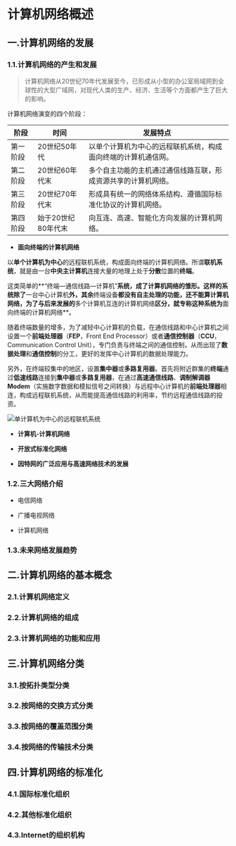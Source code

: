 # 计算机网络概述

## 一.计算机网络的发展

### 1.1.计算机网络的产生和发展

> 计算机网络从20世纪70年代发展至今，已形成从小型的办公室局域网到全球性的大型广域网，对现代人类的生产、经济、生活等个方面都产生了巨大的影响。

计算机网络演变的四个阶段：

| 阶段 |	时间  | 发展特点 |
| -------| ------| --- |
| 第一阶段	| 20世纪50年代	| 以单个计算机为中心的远程联机系统，构成面向终端的计算机通信网。|
| 第二阶段	| 20世纪60年代末	| 多个自主功能的主机通过通信线路互联，形成资源共享的计算机网络。|
| 第三阶段	| 20世纪70年代末	| 形成具有统一的网络体系结构、遵循国际标准化协议的计算机网络。|
| 第四阶段	| 始于20世纪80年代末	| 向互连、高速、智能化方向发展的计算机网络。|

- **面向终端的计算机网络**

​    以**单个计算机为中心**的远程联机系统，构成面向终端的计算机网络。所谓**联机系统**，就是由一台**中央主计算机**连接大量的地理上处于**分散**位置的**终端**。

​    这类简单的**“终端—通信线路—计算机”**系统，成了计算机网络的雏形。这样的系统除了**一台中心计算机**外，其余**终端设备**都没有自主处理的功能，还不能算计算机网络，为了与后来发展的**多个计算机互连的计算机网络**区分，就专称这种系统为**面向终端的计算机网络**。

​    随着终端数量的增多，为了减轻中心计算机的负载，在通信线路和中心计算机之间设置一个**前端处理器**（**FEP**，Front End Processor）或者**通信控制器**（**CCU**，Communication Control Unit），专门负责与终端之间的通信控制，从而出现了**数据处理**和**通信控制**的分工，更好的发挥中心计算机的数据处理能力。

​    另外，在终端较集中的地区，设置**集中器**或**多路复用器**。首先将附近群集的**终端**通过**低速线路**连接到**集中器**或**多路复用器**，在通过**高速通信线路**、**调制解调器Modem**（实施数字数据和模拟信号之间转换）与远程中心计算机的**前端处理器**相连，构成远程联机系统，从而能提高通信线路的利用率，节约远程通信线路的投资。

![单计算机为中心的远程联机系统](/network/images/单计算机远程联机系统.png"单计算机为中心的远程联机系统")

- **计算机-计算机网络**

 

- **开放式标准化网络**



- **因特网的广泛应用与高速网络技术的发展**




### 1.2.三大网络介绍

- 电信网络



- 广播电视网络



- 计算机网络



### 1.3.未来网络发展趋势

## 二.计算机网络的基本概念

### 2.1.计算机网络定义

### 2.2.计算机网络的组成

### 2.3.计算机网络的功能和应用

## 三.计算机网络分类

### 3.1.按拓扑类型分类

### 3.2.按网络的交换方式分类

### 3.3.按网络的覆盖范围分类

### 3.4.按网络的传输技术分类

## 四.计算机网络的标准化

### 4.1.国际标准化组织

### 4.2.其他标准化组织

### 4.3.Internet的组织机构


